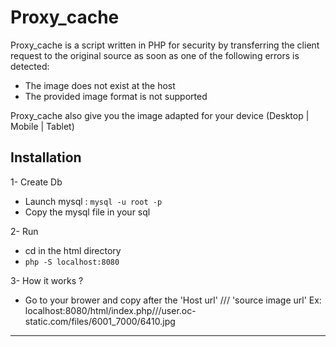 # Proxy_cache

Proxy_cache is a script written in PHP for security by transferring the client request to the original source as soon as one of the following errors is detected:

- The image does not exist at the host
- The provided image format is not supported

Proxy_cache also give you the image adapted for your device (Desktop | Mobile | Tablet)

## Installation 

1- Create Db

- Launch mysql  :  `mysql -u root -p` 
- Copy the mysql file in your sql

2- Run

- cd in the html directory
- ```php -S localhost:8080```

3- How it works ?

- Go to your brower and copy after the 'Host url'  /// 'source image url'
Ex: localhost:8080/html/index.php///user.oc-static.com/files/6001_7000/6410.jpg

---